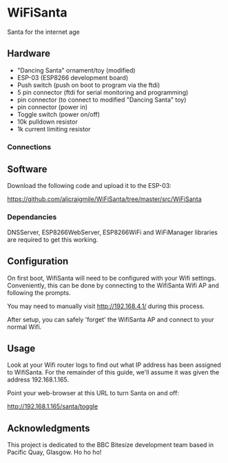 # WiFiSanta

Santa for the internet age

## Hardware

- "Dancing Santa" ornament/toy (modified)
- ESP-03 (ESP8266 development board)
- Push switch (push on boot to program via the ftdi)
- 5 pin connector (ftdi for serial monitoring and programming)
- pin connector (to connect to modified "Dancing Santa" toy)
- pin connector (power in)
- Toggle switch (power on/off)
- 10k pulldown resistor
- 1k current limiting resistor

### Connections

## Software

Download the following code and upload it to the ESP-03:

https://github.com/alicraigmile/WiFiSanta/tree/master/src/WiFiSanta

### Dependancies

DNSServer, ESP8266WebServer, ESP8266WiFi and WiFiManager libraries are required to get this working.

## Configuration

On first boot, WifiSanta will need to be configured with your Wifi settings.  Conveniently, this can be done by connecting to the WifiSanta Wifi AP and following the prompts.

You may need to manually visit http://192.168.4.1/ during this process.

After setup, you can safely 'forget' the WifiSanta AP and connect to your normal Wifi.

## Usage

Look at your Wifi router logs to find out what IP address has been assigned to WifiSanta. For the remainder of this guide, we'll assume it was given the address 192.168.1.165.

Point your web-browser at this URL to turn Santa on and off:

http://192.168.1.165/santa/toggle

## Acknowledgments

This project is dedicated to the BBC Bitesize development team based in Pacific Quay, Glasgow. Ho ho ho!
